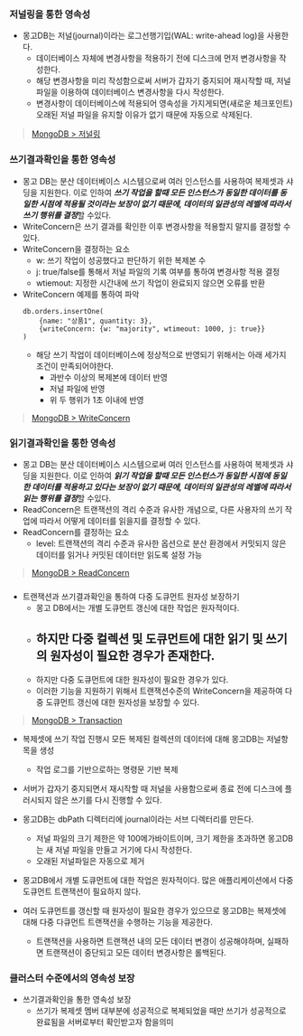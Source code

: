 
### 저널링을 통한 영속성
- 몽고DB는 저널(journal)이라는 로그선행기입(WAL: write-ahead log)을 사용한다.
  - 데이터베이스 자체에 변경사항을 적용하기 전에 디스크에 먼저 변경사항을 작성한다.
  - 해당 변경사항을 미리 작성함으로써 서버가 갑자기 중지되어 재시작할 때, 저널 파일을 이용하여 데이터베이스 변경사항을 다시 작성한다.
  - 변경사항이 데이터베이스에 적용되어 영속성을 가지게되면(새로운 체크포인트) 오래된 저널 파일을 유지할 이유가 없기 때문에 자동으로 삭제된다.

> [MongoDB > 저널링](https://www.mongodb.com/ko-kr/docs/manual/core/journaling/)

### 쓰기결과확인을 통한 영속성
- 몽고 DB는 분산 데이터베이스 시스템으로써 여러 인스턴스를 사용하여 복제셋과 샤딩을 지원한다. 이로 인하여 ***쓰기 작업을 할때 모든 인스턴스가 동일한 데이터를 동일한 시점에 적용될 것이라는 보장이 없기 때문에, 데이터의 일관성의 레벨에 따라서 쓰기 행위를 결정***할 수있다.
- WriteConcern은 쓰기 결과를 확인한 이후 변경사항을 적용할지 말지를 결정할 수 있다.
- WriteConcern을 결정하는 요소
  - w: 쓰기 작업이 성공했다고 판단하기 위한 복제본 수
  - j: true/false를 통해서 저널 파일의 기록 여부를 통하여 변경사항 적용 결정
  - wtiemout: 지정한 시간내에 쓰기 작업이 완료되지 않으면 오류를 반환
- WriteConcern 예제를 통하여 파악
    ```mongodb
    db.orders.insertOne(
        {name: "상품1", quantity: 3},
        {writeConcern: {w: "majority", wtimeout: 1000, j: true}}
    )
    ```
    - 해당 쓰기 작업이 데이터베이스에 정상적으로 반영되기 위해서는 아래 세가지 조건이 만족되어야한다.
      - 과반수 이상의 복제본에 데이터 반영
      - 저널 파일에 반영
      - 위 두 행위가 1초 이내에 반영

> [MongoDB > WriteConcern](https://www.mongodb.com/ko-kr/docs/manual/reference/write-concern/) <br/>

### 읽기결과확인을 통한 영속성
- 몽고 DB는 분산 데이터베이스 시스템으로써 여러 인스턴스를 사용하여 복제셋과 샤딩을 지원한다. 이로 인하여 ***읽기 작업을 할때 모든 인스턴스가 동일한 시점에 동일한 데이터를 적용하고 있다는 보장이 없기 때문에, 데이터의 일관성의 레벨에 따라서 읽는 행위를 결정***할 수있다.
- ReadConcern은 트랜잭션의 격리 수준과 유사한 개념으로, 다른 사용자의 쓰기 작업에 따라서 어떻게 데이터를 읽을지를 결정할 수 있다.
- ReadConcern를 결정하는 요소
  - level: 트랜잭션의 격리 수준과 유사한 옵션으로 분산 환경에서 커밋되지 않은 데이터를 읽거나 커밋된 데이터만 읽도록 설정 가능

> [MongoDB > ReadConcern](https://www.mongodb.com/ko-kr/docs/manual/reference/read-concern/) <br/>

### 
- 트랜잭션과 쓰기결과확인을 통하여 다중 도큐먼트 원자성 보장하기
  - 몽고 DB에서는 개별 도큐먼트 갱신에 대한 작업은 원자적이다.
  - 하지만 다중 컬렉션 및 도큐먼트에 대한 읽기 및 쓰기의 원자성이 필요한 경우가 존재한다.
    - 
  - 하지만 다중 도큐먼트에 대한 원자성이 필요한 경우가 있다.
  - 이러한 기능을 지원하기 위해서 트랜잭션수준의 WriteConcern을 제공하여 다중 도큐먼트 갱신에 대한 원자성을 보장할 수 있다.


> [MongoDB > Transaction](https://www.mongodb.com/ko-kr/docs/manual/core/transactions/)


- 복제셋에 쓰기 작업 진행시 모든 복제된 컬렉션의 데이터에 대해 몽고DB는 저널항목을 생성
  - 작업 로그를 기반으로하는 명령문 기반 복제
- 서버가 갑자기 중지되면서 재시작할 때 저널을 사용함으로써 종료 전에 디스크에 플러시되지 않은 쓰기를 다시 진행할 수 있다.
- 몽고DB는 dbPath 디렉터리에 journal이라는 서브 디렉터리를 만든다.
  - 저널 파일의 크기 제한은 약 100메가바이트이며, 크기 제한을 초과하면 몽고DB는 새 저널 파일을 만들고 거기에 다시 작성한다.
  - 오래된 저널파일은 자동으로 제거

- 몽고DB에서 개별 도큐먼트에 대한 작업은 원자적이다. 많은 애플리케이션에서 다중 도큐먼트 트랜잭션이 필요하지 않다.
- 여러 도큐먼트를 갱신할 때 원자성이 필요한 경우가 있으므로 몽고DB는 복제셋에 대해 다중 다큐먼트 트랜잭션을 수행하는 기능을 제공한다.
  - 트랜잭션을 사용하면 트랜잭션 내의 모든 데이터 변경이 성공해야하며, 실패하면 트랜잭션이 중단되고 모든 데이터 변경사항은 롤백된다.

### 클러스터 수준에서의 영속성 보장

- 쓰기결과확인을 통한 영속성 보장
  - 쓰기가 복제셋 멤버 대부분에 성공적으로 복제되었을 때만 쓰기가 성공적으로 완료됨을 서버로부터 확인받고자 함을의미